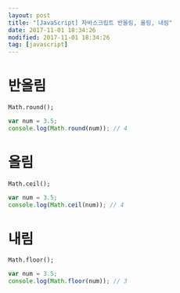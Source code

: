 ```yaml
---
layout: post
title: "[JavaScript] 자바스크립트 반올림, 올림, 내림"
date: 2017-11-01 18:34:26
modified: 2017-11-01 18:34:26
tag: [javascript]
---
```


# 반올림  
`Math.round();`
```javascript
var num = 3.5;
console.log(Math.round(num)); // 4
```

# 올림  
`Math.ceil();`
```javascript
var num = 3.5;
console.log(Math.ceil(num)); // 4
```

# 내림  
`Math.floor();`
```javascript
var num = 3.5;
console.log(Math.floor(num)); // 3
```
